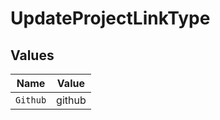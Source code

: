 # UpdateProjectLinkType


## Values

| Name     | Value    |
| -------- | -------- |
| `Github` | github   |